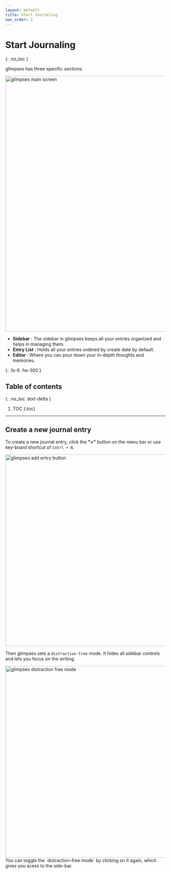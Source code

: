 ```yaml
---
layout: default
title: Start Journaling
nav_order: 2
---
```


# Start Journaling
{: .no_toc }


glimpses has three specific sections.

<img width="800" alt="glimpses main screen" src="https://getglimpses.github.io/assets/images/main-screen.png">

- **Sidebar** : The sidebar in glimpses keeps all your entries organized and helps in managing them.
- **Entry List** :
  Holds all your entries ordered by create date by default. 
- **Editor** : Where you can pour down your in-depth thoughts and memories.

{: .fs-6 .fw-300 }

## Table of contents
{: .no_toc .text-delta }

1. TOC
{:toc}

---

## Create a new journal entry
To create a new journal entry, click the **"+"** button on the menu bar or use key-board shortcut of `Cntrl + N`.

<img width="600" alt="glimpses add entry button" src="https://getglimpses.github.io/assets/images/add-entry.png">

Then glimpses sets a `distraction-free` mode. It hides all sidebar controls and lets you focus on the writing.

<img width="600" alt="glimpses distraction free mode" src="https://getglimpses.github.io/assets/images/distraction-free.png">
You can toggle the `distraction-free mode` by clicking on it again, which gives you acess to the side-bar.